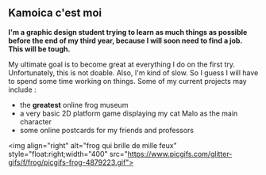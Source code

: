 ## Kamoica c'est moi

**I'm a graphic design student trying to learn as much things as possible before the end of my third year, because I will soon need to find a job. This will be tough.**

My ultimate goal is to become great at everything I do on the first try. Unfortunately, this is not doable. Also, I'm kind of slow. So I guess I will have to spend some time working on things.
Some of my current projects may include :
- the **greatest** online frog museum
- a very basic 2D platform game displaying my cat Malo as the main character
- some online postcards for my friends and professors

<img align="right" alt="frog qui brille de mille feux" style="float:right;width="400" src="https://www.picgifs.com/glitter-gifs/f/frog/picgifs-frog-4879223.gif">

